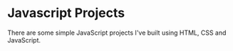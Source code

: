 # Javascript Projects
There are some simple JavaScript projects I've built using HTML, CSS and JavaScript.
